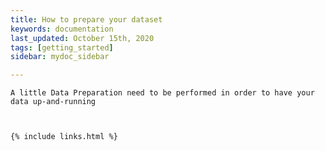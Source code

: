 ```yaml
---
title: How to prepare your dataset
keywords: documentation
last_updated: October 15th, 2020
tags: [getting_started]
sidebar: mydoc_sidebar

---
```


    A little Data Preparation need to be performed in order to have your data up-and-running



    {% include links.html %}

    